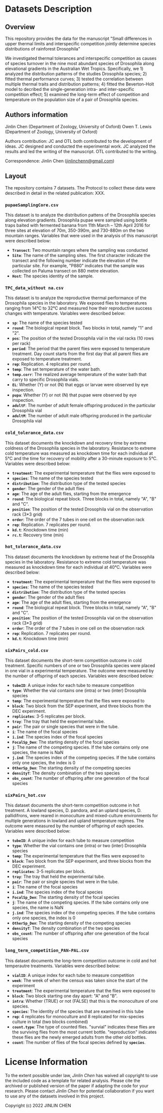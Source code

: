 # Datasets Description

## Overview
This repository provides the data for the manuscript "Small differences in upper thermal limits and interspecific competition jointly determine species distributions of rainforest Drosophila"

We investigated thermal tolerances and interspecific competition as causes of species turnover in the nine most abundant species of Drosophila along elevational gradients in the Australian Wet Tropics. Specifically, we 1) analyzed the distribution patterns of the studies Drosophila species; 2) fitted thermal performance curves; 3) tested the correlation between multiple thermal traits and distribution patterns; 4) fitted the Beverton-Holt model to decribed the single-generation intra- and inter-specific competition effect; 5) examined the long-term effect of competition and temperature on the population size of a pair of Drosophila species.


## Authors information
Jinlin Chen (Department of Zoology, University of Oxford)
Owen T. Lewis (Department of Zoology, University of Oxford)

Authors contribution: JC and OTL both contributed to the development of ideas. JC designed and conducted the experimental work. JC analyzed the results and led the writing of the manuscript. OTL contributed to the writing.

Correspondence: Jinlin Chen (jinlinchenn@gmail.com)


## Layout
The repository contains 7 datasets. The Protocol to collect these data were described in detail in the related publication: XXX. 

### **`pupaeSamplingCore.csv`** 
This dataset is to analyze the distribution pattens of the Drosophila species along elevation gradients. Drosophila pupae were sampled using bottle traps baited with fermented banana from 11th March – 12th April 2016 for three sites at elevation of 70m, 350-390m, and 730-880m on the two mountain ranges. Variables that were used in the analysis of this manuscript were described below:
 * **`Transect`**: Two mountain ranges where the sampling was conducted  
 * **`Site`**: The name of the sampling sites. The first character indicate the transect and the following number indicate the elevation of the particular site. For example, "P880" indicates that the sample was collected on Paluma transect on 880 metre elevation. 
 * **`Host`**: The species identity of the sample. 

### **`TPC_data_without na.csv`** 
This dataset is to analyze the reproductive thermal performance of the Drosophila species in the laboratory. We exposed flies to temperatures ranging from 14°C to 32°C and measured how their reproductive success changes with temperature. Variables were described below:
 * **`sp`**: The name of the species tested  
 * **`round`**: The biological repeat block. Two blocks in total, namely "1" and "2". 
 * **`pos`**: The position of the tested Drosophila vial in the vial racks (10 rows per rack)
 * **`period`**: The period that the parent flies were exposed to temperature treatment. Day count starts from the first day that all parent flies are exposed to temperature treatment. 
 * **`rep`**: Replication. 4 replicates per round.
 * **`temp`**: The set temperature of the water bath.
 * **`temp.corr`**: The realized average temperature of the water bath that carry to specific Drosophila vials. 
 * **`EL`**: Whether (Y) or not (N) that eggs or larvae were observed by eye inspection.
 * **`pupa`**: Whether (Y) or not (N) that pupae were observed by eye inspection.
 * **`adultF`**: The number of adult female offspring produced in the particular Drosophila vial
 * **`adultM`**: The number of adult male offspring produced in the particular Drosophila vial

### **`cold_tolerance_data.csv`** 
This dataset documents the knockdown and recovery time by extreme coldness of the Drosophila species in the laboratory. Resistance to extreme cold temperature was measured as knockdown time for each individual at 5°C and the time for recovery of mobility after a 30-minute exposure to 5°C. Variables were described below:
 * **`treatment`**: The experimental temperature that the flies were exposed to
 * **`species`**: The name of the species tested  
 * **`distribution`**: The distribution type of the tested species
 * **`gender`**: The gender of the adult flies
 * **`age`**: The age of the adult flies, starting from the emergence
 * **`round`**: The biological repeat block. Three blocks in total, namely "A", "B" and "C". 
 * **`position`**: The position of the tested Drosophila vial on the observation rack (3*3 grid)
 * **`order`**: The order of the 7 tubes in one cell on the observation rack
 * **`rep`**: Replication. 7 replicates per round.
 * **`kd.t`**: Knockdown time (min)
 * **`rc.t`**: Recovery time (min)
 
### **`hot_tolerance_data.csv`** 
This dataset documents the knockdown by extreme heat of the Drosophila species in the laboratory. Resistance to extreme cold temperature was measured as knockdown time for each individual at 40°C. Variables were described below:
 * **`treatment`**: The experimental temperature that the flies were exposed to
 * **`species`**: The name of the species tested  
 * **`distribution`**: The distribution type of the tested species
 * **`gender`**: The gender of the adult flies
 * **`age`**: The age of the adult flies, starting from the emergence
 * **`round`**: The biological repeat block. Three blocks in total, namely "A", "B" and "C". 
 * **`position`**: The position of the tested Drosophila vial on the observation rack (3*3 grid)
 * **`order`**: The order of the 7 tubes in one cell on the observation rack
 * **`rep`**: Replication. 7 replicates per round.
 * **`kd.t`**: Knockdown time (min)
 
### **`sixPairs_cold.csv`** 
This dataset documents the short-term competition outcome in cold treatment. Specific numbers of one or two Drosophila species were placed in one vial in a experimental temperature. The outcome were measured by the number of offspring of each species. Variables were described below:
 * **`tubeID`**: A unique index for each tube to measure competition
 * **`type`**: Whether the vial contains one (intra) or two (inter) Drosophila species 
 * **`temp`**: The experimental temperature that the flies were exposed to
 * **`block`**: Two block from the SEP experiment, and three blocks from the DEC experiment. 
 * **`replicates`**: 3-5 replicates per block.
 * **`tray`**: The tray that held the experimental tube.
 * **`pair`**: The pair or single species that were in the tube.
 * **`i`**: The name of the focal species
 * **`i.ind`**: The species index of the focal species
 * **`FocalSp_Den`**: The starting density of the focal species
 * **`j`**: The name of the competing species. If the tube contains only one species, the name is NaN
 * **`j.ind`**: The species index of the competing species. If the tube contains only one species, the index is 0
 * **`OtherSp_Den`**: The starting density of the competing species
 * **`densityT`**: The density combination of the two species
 * **`obs_count`**: The number of offspring after one generation of the focal species

### **`sixPairs_hot.csv`** 
This dataset documents the short-term competition outcome in hot treatment. A lowland species, D. pandora, and an upland species, D. pallidifrons, were reared in monoculture and mixed-culture environments for multiple generations in lowland and upland temperature regimes. The outcome were measured by the number of offspring of each species. Variables were described below:
 * **`tubeID`**: A unique index for each tube to measure competition
 * **`type`**: Whether the vial contains one (intra) or two (inter) Drosophila species 
 * **`temp`**: The experimental temperature that the flies were exposed to
 * **`block`**: Two block from the SEP experiment, and three blocks from the DEC experiment. 
 * **`replicates`**: 3-5 replicates per block.
 * **`tray`**: The tray that held the experimental tube.
 * **`pair`**: The pair or single species that were in the tube.
 * **`i`**: The name of the focal species
 * **`i.ind`**: The species index of the focal species
 * **`FocalSp_Den`**: The starting density of the focal species
 * **`j`**: The name of the competing species. If the tube contains only one species, the name is NaN
 * **`j.ind`**: The species index of the competing species. If the tube contains only one species, the index is 0
 * **`OtherSp_Den`**: The starting density of the competing species
 * **`densityT`**: The density combination of the two species
 * **`obs_count`**: The number of offspring after one generation of the focal species

### **`long_term_competition_PAN-PAL.csv`** 
This dataset documents the long-term competition outcome in cold and hot temperautre treatments. Variables were described below:
 * **`vialID`**: A unique index for each tube to measure competition
 * **`week`**: The week of when the census was taken since the start of the experiment
 * **`treatment`**: The experimental temperature that the flies were exposed to
 * **`block`**: Two block starting one day apart: "A" and "B".
 * **`intra`**: Whether (TRUE) or not (FALSE) that this is the monoculture of one species.
 * **`species`**: The identity of the species that are examined in this tube
 * **`rep`**: 4 replicates for monoculture and 8 replicated for mix-species culture in total (two blocks combined) 
 * **`count.type`**: The type of counted flies. "survial" indicates these flies are the surviving flies from the most current bottle. "reproduction" indicates these flies are the newly emerged adults from the other old bottles.
 * **`count`**: The number of flies of the focal species defined by **`species`**.


# License Information
To the extent possible under law, *Jinlin Chen* has waived all copyright to use the included code as a template for related analysis. Please cite the archived or published version of the paper if adapting the code for your research. Please contact *Jinlin Chen* for potential collaboration if you want to use any of the datasets involved in this project. 

Copyright (c) 2022 JINLIN CHEN

